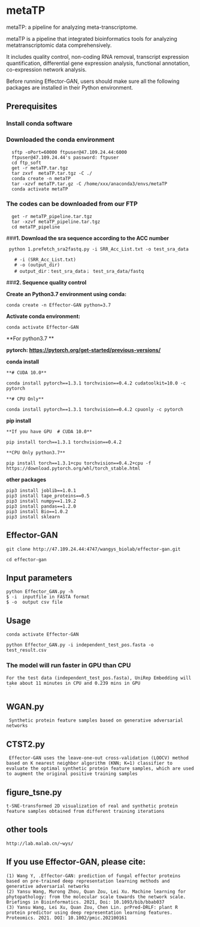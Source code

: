# <metaTP>
   
# metaTP

metaTP: a pipeline for analyzing meta-transcriptome.

metaTP is a pipeline that integrated bioinformatics tools for analyzing metatranscriptomic data comprehensively.

It includes quality control, non-coding RNA removal, transcript expression quantification, differential gene expression analysis, functional annotation, co-expression network analysis. 

Before running Effector-GAN, users should make sure all the following packages are installed in their Python environment. 


## **Prerequisites**
### **Install conda software**
### **Downloaded the conda environment** 
      sftp -oPort=60000 ftpuser@47.109.24.44:6000
      ftpuser@47.109.24.44's password: ftpuser
      cd ftp_soft
      get -r metaTP.tar.tgz
      tar zxvf  metaTP.tar.tgz -C ./   
      conda create -n metaTP
      tar -xzvf metaTP.tar.gz -C /home/xxx/anaconda3/envs/metaTP
      conda activate metaTP
   
### **The codes can be downloaded from our FTP**
      
      get -r metaTP_pipeline.tar.tgz
      tar -xzvf metaTP_pipeline.tar.tgz
      cd metaTP_pipeline

###**1. Download the sra sequence according to the ACC number**

     python 1.prefetch_sra2fastq.py -i SRR_Acc_List.txt -o test_sra_data 

       # -i (SRR_Acc_List.txt)
       # -o (output_dir) 
       # output_dir：test_sra_data； test_sra_data/fastq
 
###**2. Sequence quality control**

  **Create an Python3.7 environment using conda:**
    
  `conda create -n Effector-GAN python=3.7`
    
  **Activate conda environment:**
    
  `conda activate Effector-GAN`
  
 **For python3.7 **
 
   **pytorch: https://pytorch.org/get-started/previous-versions/**
   
  **conda install**
   
    **# CUDA 10.0**
    
    conda install pytorch==1.3.1 torchvision==0.4.2 cudatoolkit=10.0 -c pytorch
    
    **# CPU Only**
    
    conda install pytorch==1.3.1 torchvision==0.4.2 cpuonly -c pytorch
    
  **pip install**
  
    **If you have GPU  # CUDA 10.0**
  
    pip install torch==1.3.1 torchvision==0.4.2
  
    **CPU Only python3.7**
    
    pip install torch==1.3.1+cpu torchvision==0.4.2+cpu -f https://download.pytorch.org/whl/torch_stable.html
  
 **other packages** 
   
    pip3 install joblib==1.0.1  
    pip3 install tape_proteins==0.5 
    pip3 install numpy==1.19.2 
    pip3 install pandas==1.2.0 
    pip3 install Bio==1.0.2
    pip3 install sklearn


## **Effector-GAN**

    git clone http://47.109.24.44:4747/wangys_biolab/effector-gan.git
  
    cd effector-gan

## Input parameters

    python Effector_GAN.py -h  
    $ -i  inputfile in FASTA format  
    $ -o  output csv file
 
## Usage

    conda activate Effector-GAN
    
  `python Effector_GAN.py -i independent_test_pos.fasta -o test_result.csv` 
  
### The model will run faster in GPU than CPU  
   
    For the test data (independent_test_pos.fasta), UniRep Embedding will take about 11 minutes in CPU and 0.239 mins in GPU
     `
## WGAN.py

     Synthetic protein feature samples based on generative adversarial networks

## CTST2.py
   
     Effector-GAN uses the leave-one-out cross-validation (LOOCV) method based on K nearest neighbor algorithm (KNN; K=1) classifier to evaluate the optimal synthetic protein feature samples, which are used to augment the original positive training samples

## figure_tsne.py
  
    t-SNE-transformed 2D visualization of real and synthetic protein feature samples obtained from different training iterations

## other tools

    http://lab.malab.cn/~wys/

## **If you use Effector-GAN, please cite:** 
    (1) Wang Y, .Effector-GAN: prediction of fungal effector proteins based on pre-trained deep representation learning methods and generative adversarial networks
    (2) Yansu Wang, Murong Zhou, Quan Zou, Lei Xu. Machine learning for phytopathology: from the molecular scale towards the network scale. Briefings in Bioinformatics. 2021, Doi: 10.1093/bib/bbab037
    (3) Yansu Wang, Lei Xu, Quan Zou, Chen Lin. prPred-DRLF: plant R protein predictor using deep representation learning features. Proteomics. 2021. DOI: 10.1002/pmic.202100161
